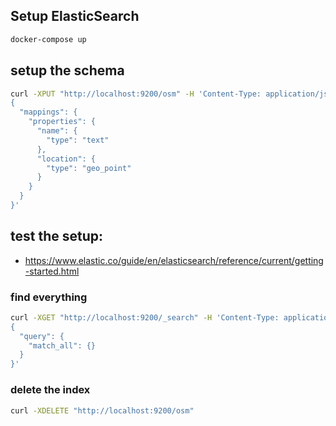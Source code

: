 ## Setup ElasticSearch

```bash
docker-compose up
```

## setup the schema

```bash
curl -XPUT "http://localhost:9200/osm" -H 'Content-Type: application/json' -d'
{
  "mappings": {
    "properties": {
      "name": {
        "type": "text"
      },
      "location": {
        "type": "geo_point"
      }
    }
  }
}'
```

## test the setup:

- https://www.elastic.co/guide/en/elasticsearch/reference/current/getting-started.html

### find everything

```bash
curl -XGET "http://localhost:9200/_search" -H 'Content-Type: application/json' -d'
{
  "query": {
    "match_all": {}
  }
}'
```

### delete the index

```bash
curl -XDELETE "http://localhost:9200/osm"
```
